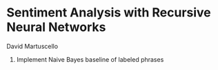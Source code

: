 # Sentiment Analysis with Recursive Neural Networks

David Martuscello

1. Implement Naive Bayes baseline of labeled phrases
